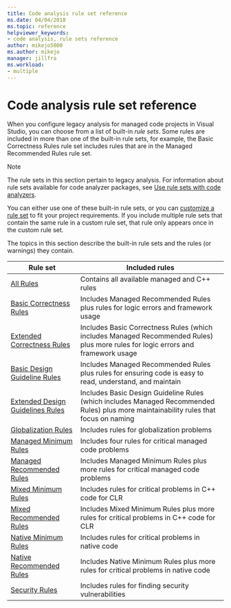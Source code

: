 ```yaml
---
title: Code analysis rule set reference
ms.date: 04/04/2018
ms.topic: reference
helpviewer_keywords:
- code analysis, rule sets reference
author: mikejo5000
ms.author: mikejo
manager: jillfra
ms.workload:
- multiple
---
```

# Code analysis rule set reference

When you configure legacy analysis for managed code projects in Visual Studio, you can choose from a list of built-in *rule sets*. Some rules are included in more than one of the built-in rule sets, for example, the Basic Correctness Rules rule set includes rules that are in the Managed Recommended Rules rule set.

> [!NOTE]
> The rule sets in this section pertain to legacy analysis. For information about rule sets available for code analyzer packages, see [Use rule sets with code analyzers](analyzer-rule-sets.md).

You can either use one of these built-in rule sets, or you can [customize a rule set](../code-quality/how-to-create-a-custom-rule-set.md) to fit your project requirements. If you include multiple rule sets that contain the same rule in a custom rule set, that rule only appears once in the custom rule set.

The topics in this section describe the built-in rule sets and the rules (or warnings) they contain.

| Rule set | Included rules |
| - | - |
| [All Rules](all-rules-rule-set.md) | Contains all available managed and C++ rules |
| [Basic Correctness Rules](basic-correctness-rules-rule-set-for-managed-code.md) | Includes Managed Recommended Rules plus rules for logic errors and framework usage |
| [Extended Correctness Rules](extended-correctness-rules-rule-set-for-managed-code.md) | Includes Basic Correctness Rules (which includes Managed Recommended Rules) plus more rules for logic errors and framework usage |
| [Basic Design Guideline Rules](basic-design-guideline-rules-rule-set-for-managed-code.md) | Includes Managed Recommended Rules plus rules for ensuring code is easy to read, understand, and maintain |
| [Extended Design Guidelines Rules](extended-design-guidelines-rules-rule-set-for-managed-code.md) | Includes Basic Design Guideline Rules (which includes Managed Recommended Rules) plus more maintainability rules that focus on naming |
| [Globalization Rules](globalization-rules-rule-set-for-managed-code.md) | Includes rules for globalization problems |
| [Managed Minimum Rules](managed-minimum-rules-rule-set-for-managed-code.md) | Includes four rules for critical managed code problems |
| [Managed Recommended Rules](managed-recommended-rules-rule-set-for-managed-code.md) | Includes Managed Minimum Rules plus more rules for critical managed code problems |
| [Mixed Minimum Rules](mixed-minimum-rules-rule-set.md) | Includes rules for critical problems in C++ code for CLR |
| [Mixed Recommended Rules](mixed-recommended-rules-rule-set.md) | Includes Mixed Minimum Rules plus more rules for critical problems in C++ code for CLR |
| [Native Minimum Rules](native-minimum-rules-rule-set.md) | Includes rules for critical problems in native code |
| [Native Recommended Rules](native-recommended-rules-rule-set.md) | Includes Native Minimum Rules plus more rules for critical problems in native code |
| [Security Rules](security-rules-rule-set-for-managed-code.md) | Includes rules for finding security vulnerabilities |
